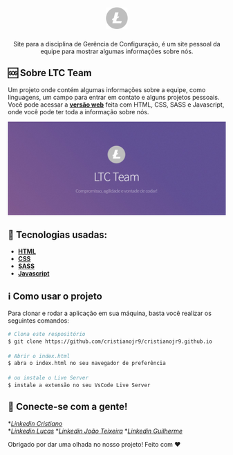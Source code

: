 
<h1 align="center">
    <img src="/images/logo.svg" width="50"/>
</h1>

<p align="center">
Site para a disciplina de Gerência de Configuração, é um site pessoal da equipe para mostrar algumas informações sobre nós.
</p>

🆘 Sobre LTC Team
------------------
Um projeto onde contém algumas informações sobre a equipe, como linguagens, um campo para entrar em contato e alguns projetos pessoais. Você pode acessar a [**versão web**](cristianojr9.github.io/) feita com HTML, CSS, SASS e Javascript, onde você pode ter toda a informação sobre nós.

<img alt="1" src="/images/readme.jpeg">

:wrench: Tecnologias usadas:
----------------------

- [**HTML**](https://pt.wikipedia.org/wiki/HTML)
- [**CSS**](https://pt.wikipedia.org/wiki/Cascading_Style_Sheets)
- [**SASS**](https://sass-lang.com/)
- [**Javascript**](https://pt.wikipedia.org/wiki/JavaScript)

## :information_source: Como usar o projeto
Para clonar e rodar a aplicação em sua máquina, basta você realizar os seguintes comandos:

```bash
# Clona este respositório
$ git clone https://github.com/cristianojr9/cristianojr9.github.io

# Abrir o index.html
$ abra o index.html no seu navegador de preferência 

# ou instale o Live Server
$ instale a extensão no seu VsCode Live Server
```

:speech_balloon: Conecte-se com a gente!
----------

*[*Linkedin Cristiano*](https://www.linkedin.com/in/cristianojr9/) <br/>
*[*Linkedin Lucas*](https://www.linkedin.com/in/lucas-do-nascimento-diniz-137aa21a7/)
*[*Linkedin João Teixeira*](https://www.linkedin.com/in/jo%C3%A3o-teixeira-614760156/)
*[*Linkedin Guilherme*](https://www.linkedin.com/in/guilhermerodriguess/)

Obrigado por dar uma olhada no nosso projeto! Feito com ♥

